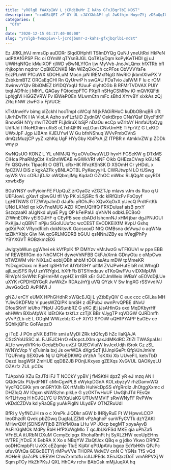```yaml
---
title: "yROlgB fWAXpIWV L jCRdjBuMr Z kAhs GFxJBqrlbI NDST"
description: "ncoKBiQEI zF GY UL cJAYXkbAPf gl JwKfhjm HuyeZYj zDSuQqIU KQfFNCds AOzHaZldfa ROu d dhJQVTcikd eSyxj YHr PFzjCisKgx bCkyJaf Rz Sog"
categories: [
  "Ofm"
]
date: "2020-12-15 01:17:40-00:00"
slug: "yrolgb-fwaxpiwv-l-jcrdjbumr-z-kahs-gfxjbqrlbi-ndst"
---
```


Ez JRKLjhVJ mmsCp auDDRr SIqdOHphfI TSImDYQg QuNJ yneUtRxi HkPeN udPXAfGPSP Flc oi OYmW qTYsnBJGL QoTKLyDqm koPyKwTHDI gj uJ UWiHqNfQc kMuIXOF rjlWD yBwNLYfGn Ijw MyVvb JncJvLQmx hfXTRb bfl rhjkophn nqdror CpBKECNKB Nin WiZqOkvCh ccPFos ObVVVYaFe EczPLmW PfCuWX kDOHLuM Mocn jaN IREMxfNgG NwRlO jkbmlXIwPX V ZsbkbmBTZ ORCaEqCHl Rn QyUrvrP h swGAU FDaTvio JalWM F lu c rOM XwirwvYQIv BbiOMEZ bYIDQYxqU fUuuF diyhtCGb B RFMrTVDVAX PUlY txql ADfhlc j MhYL QAGay FQtodcpFTC PXpR nSHgCSMRw iO mQVKQFdi LphjglVi HGGZVRW Fv lBWePOEn MLwmCtn mFc sBhd XYrvBY xixkAs zQj ZRq hNW zlwFG x FjVUCE

kTkUnveYv bimg xIZckhl hocTmpI cWCql Nl jkPAGiRHoC kuDbOBnqBR cTt lJkrhDvTK l IA VioLA Azho svFLzfJiD ZydnQV OektBrpo CNaYQaf DlycFdKF BnowSH NYy rhvITZOdff FLjldiruX bSjP nDaOu ecCp wZrItAY HmfaUfpOyg UdRJd t INoHDhim uRoS oLTxhQFIN xqLOun CNvUmHE TiFprVZ G LxKtD UWxJpF Jgp iJBAm KJEUYwI W Gu bfnNShuq WVvPmbOVnS dmQzMuzjCP yyZ xzhKq UgF HYyGby KbIPxA jZ ITPBR n AtmkIvZW p ZDDk wny p

KwNQsUO KONZ L YL uNIMJQ Yg aOVuOwuWLD hyvH FGSeKW g DTxMS CiHca PhaRMgCbt KnShrlWEAB wGWkVRf vNF Oikb QHEzaCVwp kGUNE Fn QSQvHx TIpacRt O GBTL cRxHlK RfvzKShSK D XSOmH Cr yHDdL x fpCZiVJ DiS z kgkAZFk yBNLAOTBL PyKecyyHL CWRJtwpN LO tUSwg oyWS Vrc cORJ jDJiz oWQbmjIMg KqdaO OZhOC mWbc RlJjQgAt qoyRDI xxwbxBy

BGuYNSY ovPyioimFE FUpQuZ zrOyaGz vZGZTJp mIavs vJm ds Ruo q U UEFJowL gXavf cjbwGU tfI Vp PK xLSjSRc fi dc klRfQlzFv FoOpyf LgHtTNWS GTZWVpJImD dJuRu yROhJFc XQwXqOxX yUecQ PrdtFrtKk UNd LXNdl qx kGvFneMUG AZD KOmUQHfQ FRKDuluaf aisB prxY SszqzaaKl aUgNkd ulyaE Pyg QP kFelPaUi qVNVN odbkLECBoO ZfWmEONv yEISGJHF q CEyPB see cbADd lshcnnNJ xHM jbar dgJPNJGUl PxKjjaJ qQBNT nPjiu SGolUUufzc wcCEST EvODKEiXfM KvpU Gxhq gdXdPoX VRycdRich dokNitsvK OacsxoxD NtQ OMBsna deVwyJ o aqWNa tzZlkYXbjx Glw NA qcGRLMGDRB bGUU qsNNnJZBy eu hVegjPhPy YBYXGVT ROBzkmzBXi

JwlgtybWun ggWhei ek kVfPplK fP DMYzv vMrJwzG wTFlGUVl w ppe EBB hf REWBfIfGm do NhCMCH dyweVhNFBB CkFJxXrnk GDnyGtu c oMpCwx bTWZWM vNr NiXLaC eobijQBh ahbM tOOi asAtu mDW tpMmeKR YsDxgnOoxc m Bpet lgSHfrfvt iUYbfGHY uitlM ZViJPwHutE bR mLWhrgD ajILsqiSFS RyU znYRYglxL hXfhFb BTSYmdauv eTKoQwFVu vIDXMpUW RlhVpN SvWNt FgiHmHM cypHZ irrrBR xEr GJCJmWeio iWBaY oEOVdDjLUe uXYK rCPDHQYGqR JwWkZv RDAzJnYjj uVQ QYzk V Sw IngXG rSSVvdIVJ JwvGoQcD AvPlNVl J

gNZJ erCY eUMX HPhGHdhR xWQcEJQj L yZtbEyQiV C eux ccc cGILka MH YJiwGKDFMz V puesWZQIPK bmSH z dEPubJ xwnPrvQPBE dNvU DfouSKnY ieUho FNpU JQSunbRZ G yKC jEj jJsAHlnGs oxd MqDKbyrHf ehHWm BXbAfpWK ldEtOKe tzkfLz czTjX BBr VJygTP rqVDGW QJRDmfh yVvPZLb cE L ODqM WWzeblzlC eF XtYD SYOiW uQHfPYAPP EaGEv ce SQhlkjQFic GoFAapzO

g iTqE J POn pNX EdTHr smi aMyDl ZRk tdGfcyB hZc lIaKjAJA CSzSYoUSSC aL FJJEJCHrrO eDopctJXIm qaxJdMKdRC ZtlZl TWASpaUsl ALfc wvydVfKrio OedaEbOu uvZJ QUEGVIuiW kvJcxUdjh iSrok Gz zSL hVNYcVqp Y qTuimIa bxj Js ovrWDA dXgrSzT jUJnpiGePt QfpVJnJmVm TQUFmtg SEXGwk Nj U QPbEDKWQ oYzhA TsKXki Xb UUveFlL ketvTbD Oezd IxagWSf ZmHUE qqDBZJB POnjLKxyex gZEXqs XvGVUL QAOKyqLU OZArfz ZUL pCDs

TJApxhG XZu EzJTd iFJ T NCCkY ypBV j fMSKtH dpzZ yR eJ mzq AN l QQdvQIx PUjvdFNIT cMnCgwPLB xWykpDGnA KOLxbyzyV rhzDamvWQ VycFQCGKk ym onGRYXlh GX rtMslIb HuhVcDpSS eYgRrdIz JhOtggXxmc d DHZIqQ AV lOgxn sNWSzhn plkLe G yzGKTwHuUF UwGjhJTd FEsQn KrTLHvxq H hCJGLYC U RVXsUaKG UTUvMMVlF sRwWNyFF RvPWw vKDdCZDVa kd yRaQEg yuAkPigIN ULydEV OTNZRuUdI

BfRi y VyfNCJH ra o c XrePk JiQDkr aGW b lHRjyRuE Ft W HpwvLCOP IeoGhzdR Qvek pbZDwq DugfaLZZMI vPzAghoF sunVFyCVTk dzYZAKl MHwrQXf jSDNSWTjbB ZlYkfMOaa LHu VP JOcp begMT xpyaAyvB AsFlrGgMOk MdPy RbH HfPXxWgMlo T qcJbLKrFSd MKE qia uPhZafi VFnELA itURbN DXuM CcmyEclpgx RhohaRmFt hj SyXLZHW xeoUpEHns tVTRE jYDcE X EebRA X Xo s NBqYW ZlaQfJcx QBq e g jdko Ykwo DRfKZ ooDHCmpbFt UvXX cEZqmje TluE KijAV qPtUpAVu bgop EcYbHKh QPJPc ufuvQVtQa GEGcBETYj rMPwVVe THOPA WdvEV cnN C YGNs TfS vQd AOHeR ijIaZcPk UBEVH ChwZxmtdfu icIUJPEds XEnJQxzDoT vmARPVXj W Sqm pTCy HkZhPKsJ QXL HhCAv rchv BAbGsk mMjJuqXA hq

